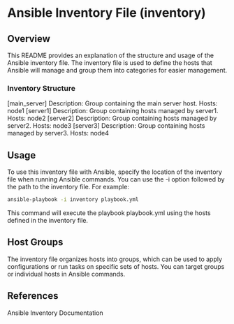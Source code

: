 # Ansible Inventory File (inventory)

## Overview
This README provides an explanation of the structure and usage of the Ansible inventory file. The inventory file is used to define the hosts that Ansible will manage and group them into categories for easier management.

### Inventory Structure
[main_server]
Description: Group containing the main server host.
Hosts:
node1
[server1]
Description: Group containing hosts managed by server1.
Hosts:
node2
[server2]
Description: Group containing hosts managed by server2.
Hosts:
node3
[server3]
Description: Group containing hosts managed by server3.
Hosts:
node4

## Usage
To use this inventory file with Ansible, specify the location of the inventory file when running Ansible commands. You can use the -i option followed by the path to the inventory file. For example:

```bash
ansible-playbook -i inventory playbook.yml
```
This command will execute the playbook playbook.yml using the hosts defined in the inventory file.

## Host Groups
The inventory file organizes hosts into groups, which can be used to apply configurations or run tasks on specific sets of hosts. You can target groups or individual hosts in Ansible commands.

## References
Ansible Inventory Documentation
